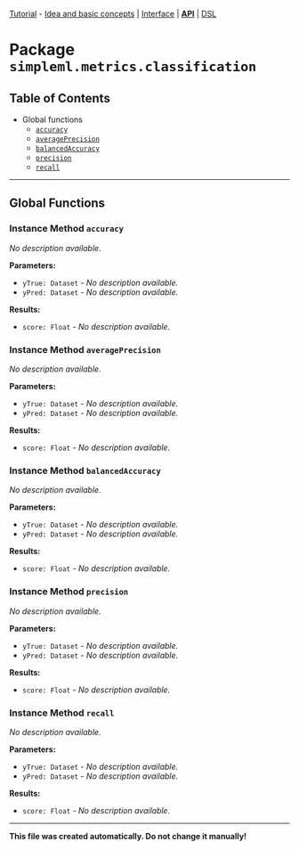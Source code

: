 
[Tutorial][tutorial] - [Idea and basic concepts][tutorial_concepts] | [Interface][tutorial_interface] | [**API**][api] | [DSL][dsl-tutorial]

[tutorial]: ../../Tutorial.md
[tutorial_concepts]: ../../Tutorial-Basic-Concepts.md
[tutorial_interface]: ../../Tutorial-The-Simple-ML-Interface.md
[api]: ./README.md
[dsl-tutorial]: ../../DSL/tutorial/README.md

# Package `simpleml.metrics.classification`

## Table of Contents

* Global functions
  * [`accuracy`](#global-function-accuracy)
  * [`averagePrecision`](#global-function-averagePrecision)
  * [`balancedAccuracy`](#global-function-balancedAccuracy)
  * [`precision`](#global-function-precision)
  * [`recall`](#global-function-recall)

----------

## Global Functions
### Instance Method `accuracy`
_No description available._

**Parameters:**
* `yTrue: Dataset` - _No description available._
* `yPred: Dataset` - _No description available._

**Results:**
* `score: Float` - _No description available._

### Instance Method `averagePrecision`
_No description available._

**Parameters:**
* `yTrue: Dataset` - _No description available._
* `yPred: Dataset` - _No description available._

**Results:**
* `score: Float` - _No description available._

### Instance Method `balancedAccuracy`
_No description available._

**Parameters:**
* `yTrue: Dataset` - _No description available._
* `yPred: Dataset` - _No description available._

**Results:**
* `score: Float` - _No description available._

### Instance Method `precision`
_No description available._

**Parameters:**
* `yTrue: Dataset` - _No description available._
* `yPred: Dataset` - _No description available._

**Results:**
* `score: Float` - _No description available._

### Instance Method `recall`
_No description available._

**Parameters:**
* `yTrue: Dataset` - _No description available._
* `yPred: Dataset` - _No description available._

**Results:**
* `score: Float` - _No description available._

----------

**This file was created automatically. Do not change it manually!**
